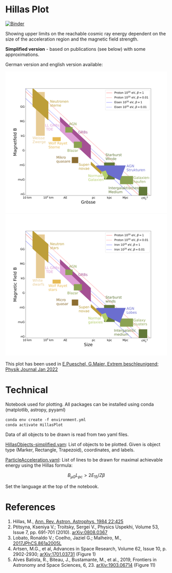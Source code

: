 # Hillas Plot
[![Binder](https://mybinder.org/badge_logo.svg)](https://mybinder.org/v2/gh/GernotMaier/HillasPlot/HEAD)

Showing upper limits on the reachable cosmic ray energy dependent on the size of the acceleration region and the magnetic field strength.

**Simplified version** - based on publications (see below) with some approximations.

German version and english version available:

<img src="HillasPlot.png" alt="drawing" width="650"/>
<img src="HillasPlot-en.png" alt="drawing" width="650"/>


This plot has been used in [E.Pueschel, G.Maier, Extrem beschleunigend; Physik Journal Jan 2022](https://www.pro-physik.de/physik-journal/januar-2022)

# Technical

Notebook used for plotting. All packages can be installed using conda (matplotlib, astropy, pyyaml)

```
conda env create -f environment.yml
conda activate HillasPlot
```

Data of all objects to be drawn is read from two yaml files.

[HillasObjects-simplified.yam](HillasObjects-simplified.yaml):
List of objects to be plotted. Given is object type (Marker, Rectangle, Trapezoid), coordinates, and labels. 

[ParticleAcceleration.yaml](ParticleAcceleration.yaml):
List of lines to be drawn for maximal achievable energy using the Hillas formula:
```math
B_{\mu G}L_{pc}>2E_{15}/Z\beta
```

Set the language at the top of the notebook.

# References

1. Hillas, M., [Ann. Rev. Astron. Astrophys. 1984 22:425](https://doi.org/10.1146/annurev.aa.22.090184.002233)
2. Ptitsyna, Kseniya V.; Troitsky, Sergei V., Physics Uspekhi, Volume 53, Issue 7, pp. 691-701 (2010). [arXiv:0808.0367](https://arxiv.org/abs/0808.0367)
3. Lobato, Ronaldo V.; Coelho, Jaziel G.; Malheiro, M., [2017JPhCS.861a2005L](https://ui.adsabs.harvard.edu/link_gateway/2017JPhCS.861a2005L/doi:10.1088/1742-6596/861/1/012005)
4. Artsen, M.G., et al, Advances in Space Research, Volume 62, Issue 10, p. 2902-2930; [arXiv:1701.03731](https://arxiv.org/abs/1701.03731) (Figure 1)
5. Alves Batista, R., Biteau, J., Bustamante, M., et al., 2019, Frontiers in Astronomy and Space Sciences, 6, 23. [arXiv:1903.06714](https://arxiv.org/abs/1903.06714) (Figure 11)
